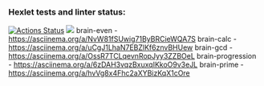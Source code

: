 ### Hexlet tests and linter status:
[![Actions Status](https://github.com/David-Roklem/python-project-lvl1/workflows/hexlet-check/badge.svg)](https://github.com/David-Roklem/python-project-lvl1/actions)
<a href="https://codeclimate.com/github/codeclimate/codeclimate/maintainability"><img src="https://api.codeclimate.com/v1/badges/a99a88d28ad37a79dbf6/maintainability" /></a>
brain-even - https://asciinema.org/a/NvW81fSUwig71ByBRCieWQA7S
brain-calc - https://asciinema.org/a/uCgJ1LhaN7EBZlKf6znvBHUew
brain-gcd - https://asciinema.org/a/OssR7TCLqevnRopJyy3ZZBOeL
brain-progression - https://asciinema.org/a/6zDAH3vqzBxuxqIKkoO9v3eJL
brain-prime - https://asciinema.org/a/hvVg8x4Fhc2aXYBizKqX1cOre
